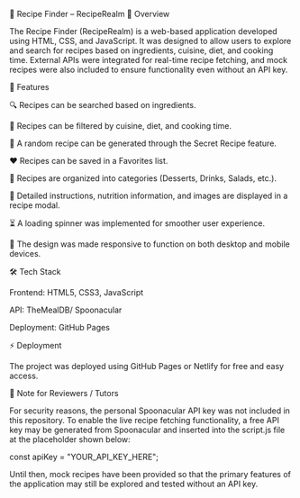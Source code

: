 🍴 Recipe Finder – RecipeRealm
📌 Overview

The Recipe Finder (RecipeRealm) is a web-based application developed using HTML, CSS, and JavaScript.
It was designed to allow users to explore and search for recipes based on ingredients, cuisine, diet, and cooking time.
External APIs were integrated for real-time recipe fetching, and mock recipes were also included to ensure functionality even without an API key.

🚀 Features

🔍 Recipes can be searched based on ingredients.

🥗 Recipes can be filtered by cuisine, diet, and cooking time.

🎲 A random recipe can be generated through the Secret Recipe feature.

❤️ Recipes can be saved in a Favorites list.

📂 Recipes are organized into categories (Desserts, Drinks, Salads, etc.).

📖 Detailed instructions, nutrition information, and images are displayed in a recipe modal.

⏳ A loading spinner was implemented for smoother user experience.

📱 The design was made responsive to function on both desktop and mobile devices.

🛠️ Tech Stack

Frontend: HTML5, CSS3, JavaScript 

API: TheMealDB/ Spoonacular

Deployment: GitHub Pages 

⚡ Deployment

The project was deployed using GitHub Pages or Netlify for free and easy access.


📌 Note for Reviewers / Tutors

For security reasons, the personal Spoonacular API key was not included in this repository.
To enable the live recipe fetching functionality, a free API key may be generated from Spoonacular
 and inserted into the script.js file at the placeholder shown below:

const apiKey = "YOUR_API_KEY_HERE";


Until then, mock recipes have been provided so that the primary features of the application may still be explored and tested without an API key.
